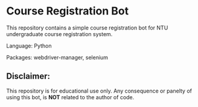 # Course Registration Bot

This repository contains a simple course registration bot for NTU undergraduate course registration system.

Language: Python

Packages: webdriver-manager, selenium

## Disclaimer: 
This repository is for educational use only. 
Any consequence or panelty of using this bot, is **NOT** related to the author of code.
